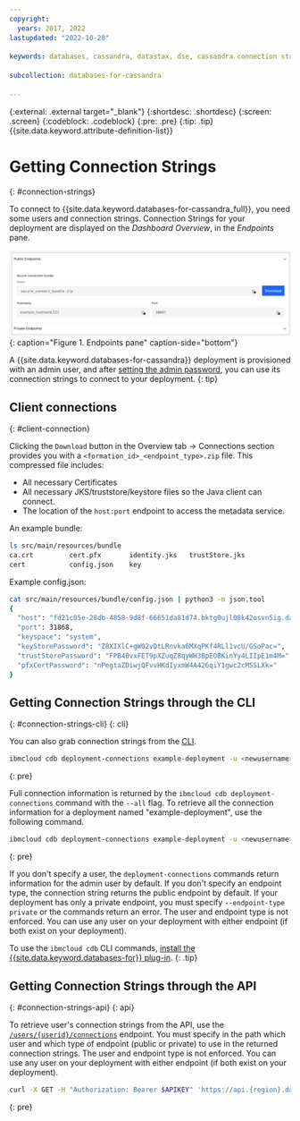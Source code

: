 ```yaml
---
copyright:
  years: 2017, 2022
lastupdated: "2022-10-20"

keywords: databases, cassandra, datastax, dse, cassandra connection strings, datastax connection strings

subcollection: databases-for-cassandra

---
```


{:external: .external target="_blank"}
{:shortdesc: .shortdesc}
{:screen: .screen}
{:codeblock: .codeblock}
{:pre: .pre}
{:tip: .tip}
{{site.data.keyword.attribute-definition-list}}

# Getting Connection Strings
{: #connection-strings}

To connect to {{site.data.keyword.databases-for-cassandra_full}}, you need some users and connection strings. Connection Strings for your deployment are displayed on the _Dashboard Overview_, in the _Endpoints_ pane. 

![Endpoints pane on the Dashboard Overview](images/secure-connect-bundle-2.png){: caption="Figure 1. Endpoints pane" caption-side="bottom"}

A {{site.data.keyword.databases-for-cassandra}} deployment is provisioned with an admin user, and after [setting the admin password](/docs/databases-for-cassandra?topic=databases-for-cassandra-admin-password), you can use its connection strings to connect to your deployment.
{: tip}

## Client connections
{: #client-connection}

Clicking the `Download` button in the Overview tab -> Connections section provides you with a `<formation_id>_<endpoint_type>.zip` file. This compressed file includes:
- All necessary Certificates
- All necessary JKS/truststore/keystore files so the Java client can connect.
- The location of the `host:port` endpoint to access the metadata service.

An example bundle:
```sh
ls src/main/resources/bundle
ca.crt         cert.pfx       identity.jks   trustStore.jks
cert           config.json    key
```

Example config.json:
```sh
cat src/main/resources/bundle/config.json | python3 -m json.tool
{
  "host": "fd21c05e-28db-4858-9d8f-66651da81d74.bktg0ujl08k42osvn5ig.databases.appdomain.cloud",
  "port": 31868,
  "keyspace": "system",
  "keyStorePassword": "Z8XIXlC+gW02vDtLRnvka6MXqPKf4RLl1vcU/GSoPac=",
  "trustStorePassword": "FPB40vxFET9pXZuqZ8qyWH3BpEO8KinYy4LIIpE1m4M=",
  "pfxCertPassword": "nPegtaZDiwjQFvvHKdIyxmW4A426qiY1gwc2cM5SLXk="
}
```

## Getting Connection Strings through the CLI 
{: #connection-strings-cli}
{: cli}

You can also grab connection strings from the [CLI](/docs/databases-cli-plugin?topic=databases-cli-plugin-cdb-reference#deployment-connections).
```sh
ibmcloud cdb deployment-connections example-deployment -u <newusername> [--endpoint-type <endpoint type>]
```
{: pre}

Full connection information is returned by the `ibmcloud cdb deployment-connections` command with the `--all` flag. To retrieve all the connection information for a deployment named "example-deployment", use the following command.
```sh
ibmcloud cdb deployment-connections example-deployment -u <newusername> --all [--endpoint-type <endpoint type>]
```
{: pre}

If you don't specify a user, the `deployment-connections` commands return information for the admin user by default. If you don't specify an endpoint type, the connection string returns the public endpoint by default. If your deployment has only a private endpoint, you must specify `--endpoint-type private` or the commands return an error. The user and endpoint type is not enforced. You can use any user on your deployment with either endpoint (if both exist on your deployment).

To use the `ibmcloud cdb` CLI commands, [install the {{site.data.keyword.databases-for}} plug-in](/docs/databases-for-mongodb?topic=databases-cli-plugin-cdb-reference#installing-the-cloud-databases-cli-plug-in).
{: .tip}

## Getting Connection Strings through the API
{: #connection-strings-api}
{: api}

To retrieve user's connection strings from the API, use the [`/users/{userid}/connections`](https://{DomainName}/apidocs/cloud-databases-api#discover-connection-information-for-a-deployment-f-e81026) endpoint. You must specify in the path which user and which type of endpoint (public or private) to use in the returned connection strings. The user and endpoint type is not enforced. You can use any user on your deployment with either endpoint (if both exist on your deployment).
```sh
curl -X GET -H "Authorization: Bearer $APIKEY" 'https://api.{region}.databases.cloud.ibm.com/v4/ibm/deployments/{id}/users/{userid}/connections/{endpoint_type}'
```
{: pre}

